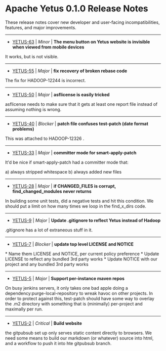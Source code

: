 
<!---
# Licensed to the Apache Software Foundation (ASF) under one
# or more contributor license agreements.  See the NOTICE file
# distributed with this work for additional information
# regarding copyright ownership.  The ASF licenses this file
# to you under the Apache License, Version 2.0 (the
# "License"); you may not use this file except in compliance
# with the License.  You may obtain a copy of the License at
#
#     http://www.apache.org/licenses/LICENSE-2.0
#
# Unless required by applicable law or agreed to in writing, software
# distributed under the License is distributed on an "AS IS" BASIS,
# WITHOUT WARRANTIES OR CONDITIONS OF ANY KIND, either express or implied.
# See the License for the specific language governing permissions and
# limitations under the License.
-->
# Apache Yetus  0.1.0 Release Notes

These release notes cover new developer and user-facing incompatibilities, features, and major improvements.


---

* [YETUS-63](https://issues.apache.org/jira/browse/YETUS-63) | *Minor* | **The menu button on Yetus website is invisible when viewed from mobile devices**

It works, but is not visible.


---

* [YETUS-55](https://issues.apache.org/jira/browse/YETUS-55) | *Major* | **fix recovery of broken rebase code**

The fix for HADOOP-12244 is incorrect.


---

* [YETUS-50](https://issues.apache.org/jira/browse/YETUS-50) | *Major* | **asflicense is easily tricked**

asflicense needs to make sure that it gets at least one report file instead of assuming nothing is wrong.


---

* [YETUS-40](https://issues.apache.org/jira/browse/YETUS-40) | *Blocker* | **patch file confuses test-patch (date format problems)**

This was attached to HADOOP-12326 .


---

* [YETUS-33](https://issues.apache.org/jira/browse/YETUS-33) | *Major* | **committer mode for smart-apply-patch**

It'd be nice if smart-apply-patch had a committer mode that:

a) always stripped whitespace
b) always added new files


---

* [YETUS-28](https://issues.apache.org/jira/browse/YETUS-28) | *Major* | **if CHANGED\_FILES is corrupt, find\_changed\_modules never returns**

In building some unit tests, did a negative tests and hit this condition.  We should put a limit on how many times we loop in the find\_x\_dirs code.


---

* [YETUS-9](https://issues.apache.org/jira/browse/YETUS-9) | *Major* | **Update .gitignore to reflect Yetus instead of Hadoop**

.gitignore has a lot of extraneous stuff in it.


---

* [YETUS-7](https://issues.apache.org/jira/browse/YETUS-7) | *Blocker* | **update top level LICENSE and NOTICE**

\* Name them LICENSE and NOTICE, per current policy preference
\* Update LICENSE to reflect any bundled 3rd party works
\* Update NOTICE with our project and any bundled 3rd party works


---

* [YETUS-5](https://issues.apache.org/jira/browse/YETUS-5) | *Major* | **Support per-instance maven repos**

On busy jenkins servers, it only takes one bad apple doing a dependency:purge-local-repository to wreak havoc on other projects. In order to protect against this, test-patch should have some way to overlay the .m2 directory with something that is (minimally) per-project and maximally per run.


---

* [YETUS-2](https://issues.apache.org/jira/browse/YETUS-2) | *Critical* | **Build website**

the gitpubsub set up only serves static content directly to browsers. We need some means to build our markdown (or whatever) source into html, and a workflow to push it into hte gitpubsub branch.




